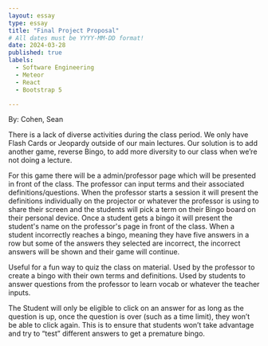 ```yaml
---
layout: essay
type: essay
title: "Final Project Proposal"
# All dates must be YYYY-MM-DD format!
date: 2024-03-28
published: true
labels:
  - Software Engineering
  - Meteor
  - React
  - Bootstrap 5

---
```


By: Cohen, Sean

<!---->

There is a lack of diverse activities during the class period. We only have Flash Cards or Jeopardy outside of our main lectures. 
Our solution is to add another game, reverse Bingo, to add more diversity to our class when we’re not doing a lecture.

<!---->

For this game there will be a admin/professor page which will be presented in front of the class. The professor can input terms and their associated definitions/questions. When the professor starts a session it will present the definitions individually on the projector or whatever the professor is using to share their screen and the students will pick a term on their Bingo board on their personal device. Once a student gets a bingo it will present the student's name on the professor's page in front of the class. When a student incorrectly reaches a bingo, meaning they have five answers in a row but some of the answers they selected are incorrect, the incorrect answers will be shown and their game will continue.

<!---->

Useful for a fun way to quiz the class on material. Used by the professor to create a bingo with their own terms and definitions. Used by students to answer questions from the professor to learn vocab or whatever the teacher inputs.

<!---->

The Student will only be eligible to click on an answer for as long as the question is up, once the question is over (such as a time limit), they won’t be able to click again. This is to ensure that students won’t take advantage and try to “test” different answers to get a premature bingo.

  
  
